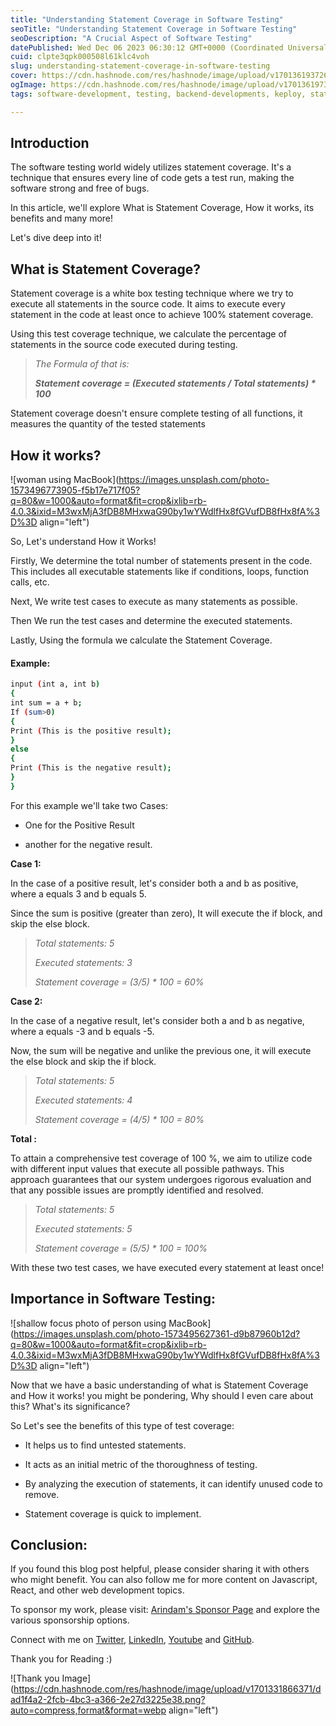 ```yaml
---
title: "Understanding Statement Coverage in Software Testing"
seoTitle: "Understanding Statement Coverage in Software Testing"
seoDescription: "A Crucial Aspect of Software Testing"
datePublished: Wed Dec 06 2023 06:30:12 GMT+0000 (Coordinated Universal Time)
cuid: clpte3qpk000508l61klc4voh
slug: understanding-statement-coverage-in-software-testing
cover: https://cdn.hashnode.com/res/hashnode/image/upload/v1701361937263/31b98267-cd08-411a-8f16-61601cfc5214.png
ogImage: https://cdn.hashnode.com/res/hashnode/image/upload/v1701361973433/bec6220a-6104-4980-915b-034898c43826.png
tags: software-development, testing, backend-developments, keploy, statement-testing

---
```


## Introduction

The software testing world widely utilizes statement coverage. It's a technique that ensures every line of code gets a test run, making the software strong and free of bugs.

In this article, we'll explore What is Statement Coverage, How it works, its benefits and many more!

Let's dive deep into it!

## What is Statement Coverage?

Statement coverage is a white box testing technique where we try to execute all statements in the source code. It aims to execute every statement in the code at least once to achieve 100% statement coverage.

Using this test coverage technique, we calculate the percentage of statements in the source code executed during testing.

> *The Formula of that is:*
> 
> ***Statement coverage = (Executed statements / Total statements) \* 100***

Statement coverage doesn't ensure complete testing of all functions, it measures the quantity of the tested statements

## How it works?

![woman using MacBook](https://images.unsplash.com/photo-1573496773905-f5b17e717f05?q=80&w=1000&auto=format&fit=crop&ixlib=rb-4.0.3&ixid=M3wxMjA3fDB8MHxwaG90by1wYWdlfHx8fGVufDB8fHx8fA%3D%3D align="left")

So, Let's understand How it Works!

Firstly, We determine the total number of statements present in the code. This includes all executable statements like if conditions, loops, function calls, etc.

Next, We write test cases to execute as many statements as possible.

Then We run the test cases and determine the executed statements.

Lastly, Using the formula we calculate the Statement Coverage.

#### Example:

```bash
input (int a, int b)
{
int sum = a + b;
If (sum>0)
{
Print (This is the positive result);
}
else
{
Print (This is the negative result);
}
}
```

For this example we'll take two Cases:

* One for the Positive Result
    
* another for the negative result.
    

**Case 1:**

In the case of a positive result, let's consider both a and b as positive, where a equals 3 and b equals 5.

Since the sum is positive (greater than zero), It will execute the if block, and skip the else block.

> *Total statements: 5*
> 
> *Executed statements: 3*
> 
> *Statement coverage = (3/5) \* 100 = 60%*

**Case 2:**

In the case of a negative result, let's consider both a and b as negative, where a equals -3 and b equals -5.

Now, the sum will be negative and unlike the previous one, it will execute the else block and skip the if block.

> *Total statements: 5*
> 
> *Executed statements: 4*
> 
> *Statement coverage = (4/5) \* 100 = 80%*

**Total :**

To attain a comprehensive test coverage of 100 %, we aim to utilize code with different input values that execute all possible pathways. This approach guarantees that our system undergoes rigorous evaluation and that any possible issues are promptly identified and resolved.

> *Total statements: 5*
> 
> *Executed statements: 5*
> 
> *Statement coverage = (5/5) \* 100 = 100%*

With these two test cases, we have executed every statement at least once!

## Importance in Software Testing:

![shallow focus photo of person using MacBook](https://images.unsplash.com/photo-1573495627361-d9b87960b12d?q=80&w=1000&auto=format&fit=crop&ixlib=rb-4.0.3&ixid=M3wxMjA3fDB8MHxwaG90by1wYWdlfHx8fGVufDB8fHx8fA%3D%3D align="left")

Now that we have a basic understanding of what is Statement Coverage and How it works! you might be pondering, Why should I even care about this? What's its significance?

So Let's see the benefits of this type of test coverage:

* It helps us to find untested statements.
    
* It acts as an initial metric of the thoroughness of testing.
    
* By analyzing the execution of statements, it can identify unused code to remove.
    
* Statement coverage is quick to implement.
    

## Conclusion:

If you found this blog post helpful, please consider sharing it with others who might benefit. You can also follow me for more content on Javascript, React, and other web development topics.

To sponsor my work, please visit: [Arindam's Sponsor Page](https://arindam1729.hashnode.dev/sponsor) and explore the various sponsorship options.

Connect with me on [Twitter](https://twitter.com/intent/follow?screen_name=Arindam_1729), [LinkedIn](https://www.linkedin.com/in/arindam2004/), [Youtube](https://www.youtube.com/channel/@Arindam_1729) and [GitHub](https://github.com/Arindam200).

Thank you for Reading :)

![Thank you Image](https://cdn.hashnode.com/res/hashnode/image/upload/v1701331866371/dad1f4a2-2fcb-4bc3-a366-2e27d3225e38.png?auto=compress,format&format=webp align="left")
